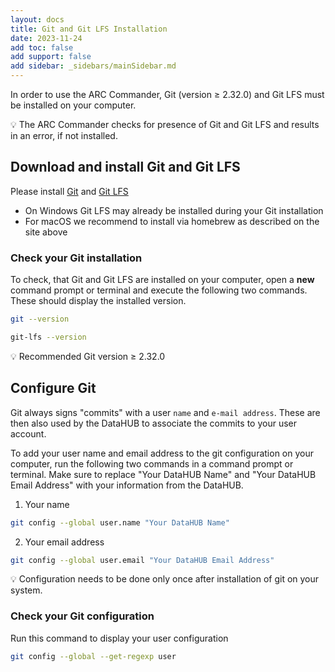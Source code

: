 ```yaml
---
layout: docs
title: Git and Git LFS Installation
date: 2023-11-24
add toc: false
add support: false
add sidebar: _sidebars/mainSidebar.md
---
```


In order to use the ARC Commander, Git (version ≥ 2.32.0) and Git LFS must be installed on your computer.

:bulb: The ARC Commander checks for presence of Git and Git LFS and results in an error, if not installed.

## Download and install Git and Git LFS

Please install <a href="https://git-scm.com/downloads" target="_blank">Git</a> and <a href="https://git-lfs.github.com/" target="_blank">Git LFS</a>

- On Windows Git LFS may already be installed during your Git installation
- For macOS we recommend to install via homebrew as described on the site above

### Check your Git installation

To check, that Git and Git LFS are installed on your computer, open a **new** command prompt or terminal and execute the following two commands. These should display the installed version.

```bash
git --version
```

```bash
git-lfs --version
```

:bulb: Recommended Git version ≥ 2.32.0

## Configure Git

Git always signs "commits" with a user `name` and `e-mail address`. These are then also used by the DataHUB to associate the commits to your user account.

To add your user name and email address to the git configuration on your computer, run the following two commands in a command prompt or terminal. Make sure to replace "Your DataHUB Name" and "Your DataHUB Email Address" with your information from the DataHUB.

1. Your name

```bash
git config --global user.name "Your DataHUB Name"
```

2. Your email address

```bash
git config --global user.email "Your DataHUB Email Address"
```

:bulb: Configuration needs to be done only once after installation of git on your system.

### Check your Git configuration

Run this command to display your user configuration

```bash
git config --global --get-regexp user
```
